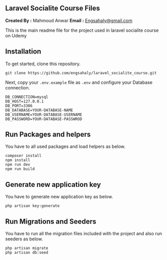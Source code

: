 ## Laravel Socialite Course Files

**Created By :** Mahmoud Anwar
**Email :** Engsahaly@gmail.com

This is the main readme file for the project used in laravel socialite course on Udemy

## Installation

To get started, clone this repository.

```
git clone https://github.com/engsahaly/laravel_socialite_course.git
```

Next, copy your `.env.example` file as `.env` and configure your Database connection.

```
DB_CONNECTION=mysql
DB_HOST=127.0.0.1
DB_PORT=3306
DB_DATABASE=YOUR-DATABASE-NAME
DB_USERNAME=YOUR-DATABASE-USERNAME
DB_PASSWORD=YOUR-DATABASE-PASSWROD
```

## Run Packages and helpers

You have to all used packages and load helpers as below.

```
composer install
npm install
npm run dev
npm run build
```

## Generate new application key

You have to generate new application key as below.

```
php artisan key:generate
```

## Run Migrations and Seeders

You have to run all the migration files included with the project and also run seeders as below.

```
php artisan migrate
php artisan db:seed
```
